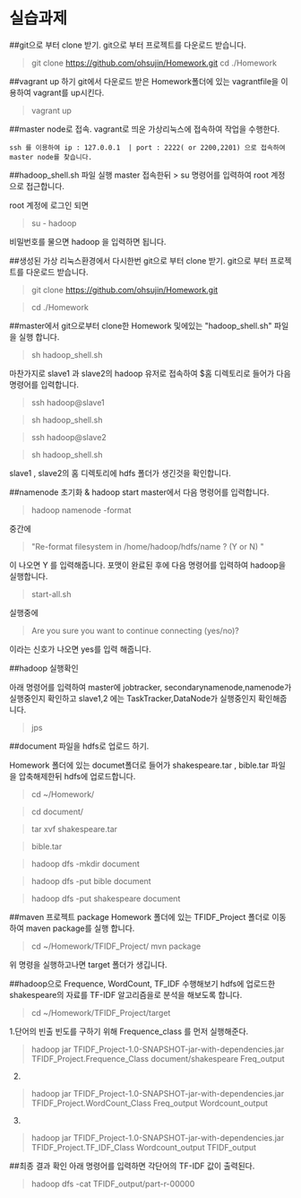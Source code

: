 # 실습과제

##git으로 부터 clone 받기.
git으로 부터 프로젝트를 다운로드 받습니다.
> git clone https://github.com/ohsujin/Homework.git
> cd ./Homework

##vagrant up 하기
git에서 다운로드 받은 Homework폴더에 있는 vagrantfile을 이용하여 vagrant를 up시킨다.
> vagrant up

##master node로 접속.
vagrant로 띄운 가상리눅스에 접속하여 작업을 수행한다.
```
ssh 를 이용하여 ip : 127.0.0.1  | port : 2222( or 2200,2201) 으로 접속하여 master node를 찾습니다.
```

##hadoop_shell.sh 파일 실행
master 접속한뒤 > su 명령어를 입력하여 root 계정으로 접근합니다.

root 계정에 로그인 되면 
> su - hadoop 

비밀번호를 물으면 hadoop 을 입력하면 됩니다.

##생성된 가상 리눅스환경에서 다시한번 git으로 부터 clone 받기.
git으로 부터 프로젝트를 다운로드 받습니다.
> git clone https://github.com/ohsujin/Homework.git

> cd ./Homework

##master에서 git으로부터 clone한 Homework 및에있는 "hadoop_shell.sh" 파일을 실행 합니다.
> sh hadoop_shell.sh 

마찬가지로 slave1 과 slave2의 hadoop 유저로 접속하여 $홈 디렉토리로 들어가 다음 명령어를 입력합니다.
> ssh hadoop@slave1 

> sh hadoop_shell.sh

> ssh hadoop@slave2

> sh hadoop_shell.sh

slave1 , slave2의 홈 디렉토리에 hdfs 폴더가 생긴것을 확인합니다.

##namenode 초기화 & hadoop start
master에서 다음 명령어를 입력합니다.
> hadoop namenode -format

중간에 
> "Re-format filesystem in /home/hadoop/hdfs/name ? (Y or N) " 

이 나오면 Y 를 입력해줍니다. 포맷이 완료된 후에 다음 명령어를 입력하여 hadoop을 실행합니다.
> start-all.sh

실행중에 
> Are you sure you want to continue connecting (yes/no)?

이라는 신호가 나오면 yes를 입력 해줍니다.

##hadoop 실행확인

아래 명령어를 입력하여 master에 jobtracker, secondarynamenode,namenode가 실행중인지 확인하고 slave1,2 에는 TaskTracker,DataNode가 실행중인지 확인해줍니다.
> jps 

##document 파일을 hdfs로 업로드 하기.

Homework 폴더에 있는 documet폴더로 들어가 shakespeare.tar , bible.tar 파일을 압축해제한뒤 hdfs에 업로드합니다.
> cd ~/Homework/

> cd document/

> tar xvf shakespeare.tar 

> bible.tar

> hadoop dfs -mkdir document

> hadoop dfs -put bible document

> hadoop dfs -put shakespeare document


##maven 프로젝트 package
Homework 폴더에 있는 TFIDF_Project 폴더로 이동하여 maven package를 실행 합니다.

> cd ~/Homework/TFIDF_Project/
> mvn package

위 명령을 실행하고나면 target 폴더가 생깁니다.


##hadoop으로 Frequence, WordCount, TF_IDF 수행해보기
hdfs에 업로드한 shakespeare의 자료를 TF-IDF 알고리즘을로 분석을 해보도록 합니다. 
> cd ~/Homework/TFIDF_Project/target

1.단어의 빈출 빈도를 구하기 위해 Frequence_class 를 먼저 실행해준다.
> hadoop jar TFIDF_Project-1.0-SNAPSHOT-jar-with-dependencies.jar TFIDF_Project.Frequence_Class document/shakespeare Freq_output

2.
> hadoop jar TFIDF_Project-1.0-SNAPSHOT-jar-with-dependencies.jar TFIDF_Project.WordCount_Class Freq_output Wordcount_output
 
3.
> hadoop jar TFIDF_Project-1.0-SNAPSHOT-jar-with-dependencies.jar TFIDF_Project.TF_IDF_Class Wordcount_output TFIDF_output
 
##최종 결과 확인
아래 명령어를 입력하면 각단어의 TF-IDF 값이 출력된다.
> hadoop dfs -cat TFIDF_output/part-r-00000


